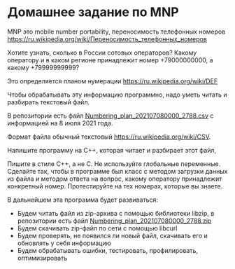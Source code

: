 # Домашнее задание по MNP

MNP это mobile number portability, переносимость телефонных номеров <https://ru.wikipedia.org/wiki/Переносимость_телефонных_номеров>

Хотите узнать, сколько в России сотовых операторов? Какому оператору и в каком регионе принадлежит номер +79000000000, а какому +79999999999?

Это определяется планом нумерации <https://ru.wikipedia.org/wiki/DEF>

Чтобы обрабатывать эту информацию программно, надо уметь читать и разбирать текстовый файл.

В репозитории есть файл [Numbering_plan_202107080000_2788.csv](/data/Numbering_plan_202107080000_2788.csv) с информацией на 8 июля 2021 года.

Формат файла обычный текстовый https://ru.wikipedia.org/wiki/CSV.

Напишите программу на C++, которая читает и разбирает этот файл,

Пишите в стиле C++, а не C. Не используйте глобальные переменные. Сделайте так, чтобы в программе был класс с методом загрузки данных из файла и методом ответа на вопрос, какому оператору принадлежит конкретный номер. Протестируйте на тех номерах, которые вы знаете.

В дальнейшем эта программа будет развиваться:
- Будем читать файл из zip-архива с помощью библиотеки libzip, в репозитории есть файл [Numbering_plan_202107080000_2788.zip](/data/Numbering_plan_202107080000_2788.zip)
- Будем скачивать zip-файл по сети с помощью libcurl
- Будем проверять, не появился ли новый файл, скачивать его и обновлять у себя информацию
- Будем обрабатывать ошибки, тестировать, профилировать, оптимизировать
